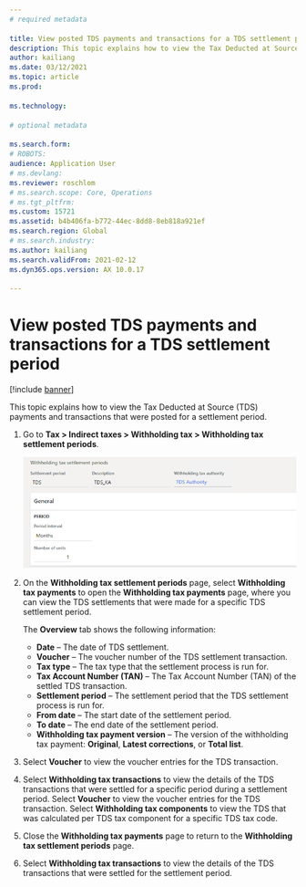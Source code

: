 ```yaml
---
# required metadata

title: View posted TDS payments and transactions for a TDS settlement period
description: This topic explains how to view the Tax Deducted at Source (TDS) payments and transactions that were posted for a settlement period.
author: kailiang
ms.date: 03/12/2021
ms.topic: article
ms.prod: 

ms.technology: 

# optional metadata

ms.search.form: 
# ROBOTS: 
audience: Application User
# ms.devlang: 
ms.reviewer: roschlom
# ms.search.scope: Core, Operations
# ms.tgt_pltfrm: 
ms.custom: 15721
ms.assetid: b4b406fa-b772-44ec-8dd8-8eb818a921ef
ms.search.region: Global
# ms.search.industry: 
ms.author: kailiang
ms.search.validFrom: 2021-02-12
ms.dyn365.ops.version: AX 10.0.17

---
```


# View posted TDS payments and transactions for a TDS settlement period

[!include [banner](../includes/banner.md)]

This topic explains how to view the Tax Deducted at Source (TDS) payments and transactions that were posted for a settlement period.

1. Go to **Tax \> Indirect taxes \> Withholding tax \> Withholding tax settlement periods**.

    [![Withholding tax settlement periods page.](./media/apac-ind-TDS-50.png)](./media/apac-ind-TDS-50.png)

2. On the **Withholding tax settlement periods** page, select **Withholding tax payments** to open the **Withholding tax payments** page, where you can view the TDS settlements that were made for a specific TDS settlement period.

    The **Overview** tab shows the following information:

    - **Date** – The date of TDS settlement.
    - **Voucher** – The voucher number of the TDS settlement transaction.
    - **Tax type** – The tax type that the settlement process is run for.
    - **Tax Account Number (TAN)** – The Tax Account Number (TAN) of the settled TDS transaction.
    - **Settlement period** – The settlement period that the TDS settlement process is run for.
    - **From date** – The start date of the settlement period.
    - **To date** – The end date of the settlement period.
    - **Withholding tax payment version** – The version of the withholding tax payment: **Original**, **Latest corrections**, or **Total list**.

5. Select **Voucher** to view the voucher entries for the TDS transaction.
6. Select **Withholding tax transactions** to view the details of the TDS transactions that were settled for a specific period during a settlement period. Select **Voucher** to view the voucher entries for the TDS transaction. Select **Withholding tax components** to view the TDS that was calculated per TDS tax component for a specific TDS tax code.
7. Close the **Withholding tax payments** page to return to the **Withholding tax settlement periods** page.
8. Select **Withholding tax transactions** to view the details of the TDS transactions that were settled for the settlement period.
